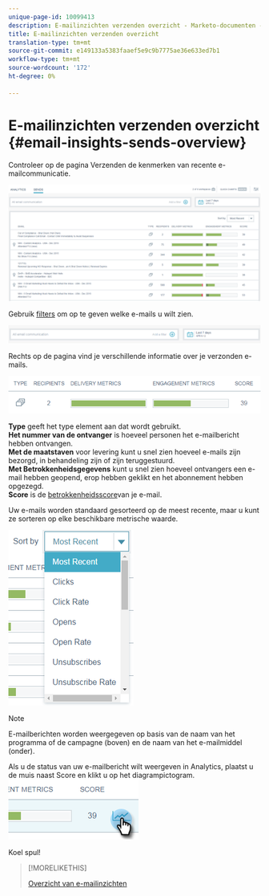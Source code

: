 ```yaml
---
unique-page-id: 10099413
description: E-mailinzichten verzenden overzicht - Marketo-documenten - productdocumentatie
title: E-mailinzichten verzenden overzicht
translation-type: tm+mt
source-git-commit: e149133a5383faaef5e9c9b7775ae36e633ed7b1
workflow-type: tm+mt
source-wordcount: '172'
ht-degree: 0%

---
```



# E-mailinzichten verzenden overzicht {#email-insights-sends-overview}

Controleer op de pagina Verzenden de kenmerken van recente e-mailcommunicatie.

![](assets/one.png)

Gebruik [filters](filtering-in-email-insights.md) om op te geven welke e-mails u wilt zien.

![](assets/filtering.png)

Rechts op de pagina vind je verschillende informatie over je verzonden e-mails.

![](assets/two-1.png)

**Type** geeft het type element aan dat wordt gebruikt.\
**Het nummer van de ontvanger** is hoeveel personen het e-mailbericht hebben ontvangen.\
**Met de maatstaven** voor levering kunt u snel zien hoeveel e-mails zijn bezorgd, in behandeling zijn of zijn teruggestuurd.\
**Met Betrokkenheidsgegevens** kunt u snel zien hoeveel ontvangers een e-mail hebben geopend, erop hebben geklikt en het abonnement hebben opgezegd.\
**Score** is de [betrokkenheidsscore](../../../product-docs/email-marketing/drip-nurturing/reports-and-notifications/understanding-the-engagement-score.md)van je e-mail.

Uw e-mails worden standaard gesorteerd op de meest recente, maar u kunt ze sorteren op elke beschikbare metrische waarde.

![](assets/three-1.png)

>[!NOTE]
>
>E-mailberichten worden weergegeven op basis van de naam van het programma of de campagne (boven) en de naam van het e-mailmiddel (onder).

Als u de status van uw e-mailbericht wilt weergeven in Analytics, plaatst u de muis naast Score en klikt u op het diagrampictogram.   ![](assets/five.png)

Koel spul!

>[!MORELIKETHIS]
>
>[Overzicht van e-mailinzichten](email-insights-analytics-overview.md)

